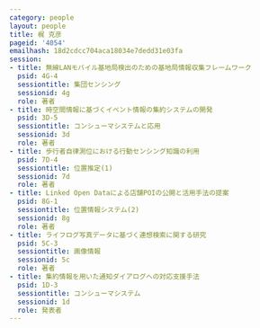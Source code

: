 ```yaml
---
category: people
layout: people
title: 梶 克彦
pageid: '4054'
emailhash: 18d2cdcc704aca18034e7dedd31e03fa
session:
- title: 無線LANモバイル基地局検出のための基地局情報収集フレームワーク
  psid: 4G-4
  sessiontitle: 集団センシング
  sessionid: 4g
  role: 著者
- title: 時空間情報に基づくイベント情報の集約システムの開発
  psid: 3D-5
  sessiontitle: コンシューマシステムと応用
  sessionid: 3d
  role: 著者
- title: 歩行者自律測位における行動センシング知識の利用
  psid: 7D-4
  sessiontitle: 位置推定(1)
  sessionid: 7d
  role: 著者
- title: Linked Open Dataによる店舗POIの公開と活用手法の提案
  psid: 8G-1
  sessiontitle: 位置情報システム(2)
  sessionid: 8g
  role: 著者
- title: ライフログ写真データに基づく連想検索に関する研究
  psid: 5C-3
  sessiontitle: 画像情報
  sessionid: 5c
  role: 著者
- title: 集約情報を用いた通知ダイアログへの対応支援手法
  psid: 1D-3
  sessiontitle: コンシューマシステム
  sessionid: 1d
  role: 発表者
---
```

